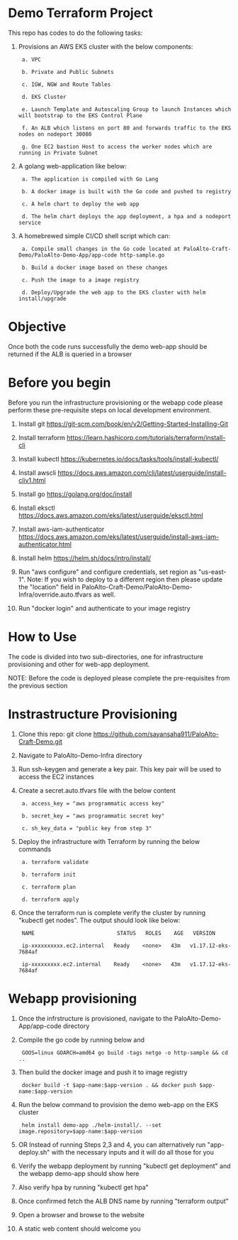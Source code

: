 # Demo Terraform Project

This repo has codes to do the following tasks:

1. Provisions an AWS EKS cluster with the below components:
        
        a. VPC
        
        b. Private and Public Subnets
        
        c. IGW, NGW and Route Tables
        
        d. EKS Cluster
        
        e. Launch Template and Autoscaling Group to launch Instances which will bootstrap to the EKS Control Plane
        
        f. An ALB which listens on port 80 and forwards traffic to the EKS nodes on nodeport 30080 
        
        g. One EC2 bastion Host to access the worker nodes which are running in Private Subnet

2. A golang web-application like below:
        
        a. The application is compiled with Go Lang
        
        b. A docker image is built with the Go code and pushed to registry
        
        c. A helm chart to deploy the web app
        
        d. The helm chart deploys the app deployment, a hpa and a nodeport service

3. A homebrewed simple CI/CD shell script which can:
        
        a. Compile small changes in the Go code located at PaloAlto-Craft-Demo/PaloAlto-Demo-App/app-code http-sample.go
        
        b. Build a docker image based on these changes
        
        c. Push the image to a image registry
        
        d. Deploy/Upgrade the web app to the EKS cluster with helm install/upgrade


# Objective

Once both the code runs successfully the demo web-app should be returned if the ALB is queried in a browser


# Before you begin

Before you run the infrastructure provisioning or the webapp code please perform these pre-requisite steps on local development environment.

1. Install git
https://git-scm.com/book/en/v2/Getting-Started-Installing-Git

2. Install terraform
https://learn.hashicorp.com/tutorials/terraform/install-cli

3. Install kubectl
https://kubernetes.io/docs/tasks/tools/install-kubectl/

4. Install awscli
https://docs.aws.amazon.com/cli/latest/userguide/install-cliv1.html

5. Install go
https://golang.org/doc/install

6. Install eksctl
https://docs.aws.amazon.com/eks/latest/userguide/eksctl.html

7. Install aws-iam-authenticator
https://docs.aws.amazon.com/eks/latest/userguide/install-aws-iam-authenticator.html

8. Install helm
https://helm.sh/docs/intro/install/

9. Run "aws configure" and configure credentials, set region as "us-east-1". Note: If you wish to deploy to a different region then please update the "location" field in PaloAlto-Craft-Demo/PaloAlto-Demo-Infra/override.auto.tfvars as well.

10. Run "docker login" and authenticate to your image registry


# How to Use

The code is divided into two sub-directories, one for infrastructure provisioning and other for web-app deployment.

NOTE: Before the code is deployed please complete the pre-requisites from the previous section

# Instrastructure Provisioning

1. Clone this repo: git clone https://github.com/sayansaha911/PaloAlto-Craft-Demo.git
2. Navigate to PaloAlto-Demo-Infra directory
3. Run ssh-keygen and generate a key pair. This key pair will be used to access the EC2 instances
4. Create a secret.auto.tfvars file with the below content
    
        a. access_key = "aws programmatic access key"
    
        b. secret_key = "aws programmatic secret key"
    
        c. sh_key_data = "public key from step 3"
5. Deploy the infrastructure with Terraform by running the below commands
    
        a. terraform validate
    
        b. terraform init
    
        c. terraform plan
    
        d. terraform apply

6. Once the terraform run is complete verify the cluster by running "kubectl get nodes". The output should look like below:


        NAME                          STATUS   ROLES    AGE   VERSION
    
        ip-xxxxxxxxxx.ec2.internal   Ready    <none>   43m   v1.17.12-eks-7684af
    
        ip-xxxxxxxxx.ec2.internal    Ready    <none>   43m   v1.17.12-eks-7684af


# Webapp provisioning
    
1. Once the infrstructure is provisioned, navigate to the PaloAlto-Demo-App/app-code directory

2. Compile the go code by running below and 
        
        GOOS=linux GOARCH=amd64 go build -tags netgo -o http-sample && cd ..
3. Then build the docker image and push it to image registry
        
        docker build -t $app-name:$app-version . && docker push $app-name:$app-version
5. Run the below command to provision the demo web-app on the EKS cluster
        
        helm install demo-app ./helm-install/. --set image.repository=$app-name:$app-version

6. OR Instead of running Steps 2,3 and 4, you can alternatively run "app-deploy.sh" with the necessary inputs and it will do all those for you
7. Verify the webapp deployment by running "kubectl get deployment" and the webapp demo-app should show here
8. Also verify hpa by running "kubectl get hpa"
9. Once confirmed fetch the ALB DNS name by running "terraform output"
10. Open a browser and browse to the website
11. A static web content should welcome you
